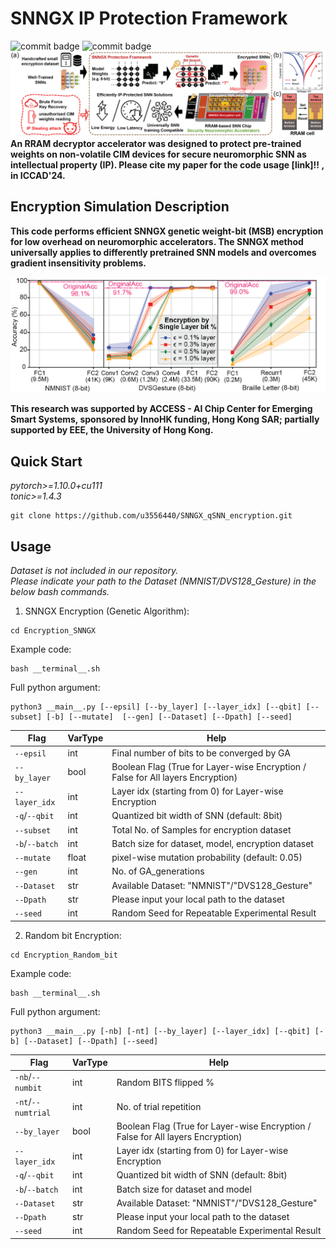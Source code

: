 # SNNGX IP Protection Framework

![commit badge](https://img.shields.io/badge/public-orange)
![commit badge](https://img.shields.io/badge/Spiking-Neural%20Network-red)
![SNNGX_illustration](./_img_src/SNNGX_cover.png)
**An RRAM decryptor accelerator was designed to protect pre-trained weights on non-volatile CIM devices for secure neuromorphic SNN as intellectual property (IP). Please cite my paper for the code usage [link]!! , in ICCAD'24.**

## Encryption Simulation Description
**This code performs efficient SNNGX genetic weight-bit (MSB) encryption for low overhead on neuromorphic accelerators. The SNNGX method universally applies to differently pretrained SNN models and overcomes gradient insensitivity problems.** 


![Protection_Performance](./_img_src/SNNGX_result.png)

**This research was supported by ACCESS - AI Chip Center for Emerging Smart Systems, sponsored by InnoHK funding, Hong Kong SAR; partially supported by EEE, the University of Hong Kong.**

## Quick Start

*pytorch>=1.10.0+cu111*    
*tonic>=1.4.3*

```
git clone https://github.com/u3556440/SNNGX_qSNN_encryption.git
```


## Usage

*Dataset is not included in our repository. \
Please indicate your path to the Dataset (NMNIST/DVS128_Gesture) in the below bash commands.*


1. SNNGX Encryption (Genetic Algorithm):

```
cd Encryption_SNNGX
```
Example code: 
```
bash __terminal__.sh
```
Full python argument: 
```
python3 __main__.py [--epsil] [--by_layer] [--layer_idx] [--qbit] [--subset] [-b] [--mutate]  [--gen] [--Dataset] [--Dpath] [--seed]
```
Flag | VarType | Help
--- | --- | --- 
`--epsil` | int | Final number of bits to be converged by GA
`--by_layer` | bool | Boolean Flag (True for Layer-wise Encryption / False for All layers Encryption)
`--layer_idx` | int | Layer idx (starting from 0) for Layer-wise Encryption 
`-q`/`--qbit` | int | Quantized bit width of SNN (default: 8bit)
`--subset` | int | Total No. of Samples for encryption dataset
`-b`/`--batch` | int | Batch size for dataset, model, encryption dataset
`--mutate` | float | pixel-wise mutation probability (default: 0.05) 
`--gen` | int | No. of GA_generations
`--Dataset` | str | Available Dataset: "NMNIST"/"DVS128_Gesture"
`--Dpath` | str | Please input your local path to the dataset
`--seed` | int | Random Seed for Repeatable Experimental Result


2. Random bit Encryption:

```
cd Encryption_Random_bit
```
Example code: 
```
bash __terminal__.sh
```
Full python argument: 
```
python3 __main__.py [-nb] [-nt] [--by_layer] [--layer_idx] [--qbit] [-b] [--Dataset] [--Dpath] [--seed]
```

Flag | VarType | Help
--- | --- | --- 
`-nb`/`--numbit` | int | Random BITS flipped %
`-nt`/`--numtrial` | int | No. of trial repetition 
`--by_layer` | bool | Boolean Flag (True for Layer-wise Encryption / False for All layers Encryption)
`--layer_idx` | int | Layer idx (starting from 0) for Layer-wise Encryption 
`-q`/`--qbit` | int | Quantized bit width of SNN (default: 8bit)
`-b`/`--batch` | int | Batch size for dataset and model
`--Dataset` | str | Available Dataset: "NMNIST"/"DVS128_Gesture"
`--Dpath` | str | Please input your local path to the dataset
`--seed` | int | Random Seed for Repeatable Experimental Result
